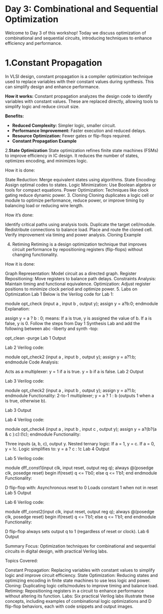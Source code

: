 # Day 3: Combinational and Sequential Optimization
Welcome to Day 3 of this workshop! Today we discuss optimization of combinational and sequential circuits, introducing techniques to enhance efficiency and performance.

# 1.Constant Propagation 
In VLSI design, constant propagation is a compiler optimization technique used to replace variables with their constant values during synthesis. This can simplify design and enhance performance.

**How it works:**
Constant propagation analyzes the design code to identify variables with constant values. These are replaced directly, allowing tools to simplify logic and reduce circuit size.

**Benefits:**

* **Reduced Complexity:** Simpler logic, smaller circuit.
* **Performance Improvement:** Faster execution and reduced delays.
* **Resource Optimization:** Fewer gates or flip-flops required.
* **Constant Propagation Example**

2.**State Optimization**
State optimization refines finite state machines (FSMs) to improve efficiency in IC design. It reduces the number of states, optimizes encoding, and minimizes logic.

How it is done:

State Reduction: Merge equivalent states using algorithms.
State Encoding: Assign optimal codes to states.
Logic Minimization: Use Boolean algebra or tools for compact equations.
Power Optimization: Techniques like clock gating reduce dynamic power.
3. Cloning
Cloning duplicates a logic cell or module to optimize performance, reduce power, or improve timing by balancing load or reducing wire length.

How it’s done:

Identify critical paths using analysis tools.
Duplicate the target cell/module.
Redistribute connections to balance load.
Place and route the cloned cell.
Verify improvement via timing and power analysis.
Cloning Example

4. Retiming
Retiming is a design optimization technique that improves circuit performance by repositioning registers (flip-flops) without changing functionality.

How it is done:

Graph Representation: Model circuit as a directed graph.
Register Repositioning: Move registers to balance path delays.
Constraints Analysis: Maintain timing and functional equivalence.
Optimization: Adjust register positions to minimize clock period and optimize power.
5. Labs on Optimization
Lab 1
Below is the Verilog code for Lab 1:

module opt_check (input a , input b , output y);
	assign y = a?b:0;
endmodule
Explanation:

assign y = a ? b : 0; means:
If a is true, y is assigned the value of b.
If a is false, y is 0.
Follow the steps from Day 1 Synthesis Lab and add the following between abc -liberty and synth -top:

opt_clean -purge
Lab 1 Output

Lab 2
Verilog code:

module opt_check2 (input a , input b , output y);
	assign y = a?1:b;
endmodule
Code Analysis:

Acts as a multiplexer:
y = 1 if a is true.
y = b if a is false.
Lab 2 Output

Lab 3
Verilog code:

module opt_check2 (input a , input b , output y);
	assign y = a?1:b;
endmodule
Functionality:
2-to-1 multiplexer; y = a ? 1 : b (outputs 1 when a is true, otherwise b).

Lab 3 Output

Lab 4
Verilog code:

module opt_check4 (input a , input b , input c , output y);
 assign y = a?(b?(a & c ):c):(!c);
 endmodule
Functionality:

Three inputs (a, b, c), output y.
Nested ternary logic:
If a = 1, y = c.
If a = 0, y = !c.
Logic simplifies to:
y = a ? c : !c
Lab 4 Output

Lab 5
Verilog code:

module dff_const1(input clk, input reset, output reg q);
always @(posedge clk, posedge reset)
begin
	if(reset)
		q <= 1'b0;
	else
		q <= 1'b1;
end
endmodule
Functionality:

D flip-flop with:
Asynchronous reset to 0
Loads constant 1 when not in reset
Lab 5 Output

Lab 6
Verilog code:

module dff_const2(input clk, input reset, output reg q);
always @(posedge clk, posedge reset)
begin
	if(reset)
		q <= 1'b1;
	else
		q <= 1'b1;
end
endmodule
Functionality:

D flip-flop always sets output q to 1 (regardless of reset or clock).
Lab 6 Output

Summary
Focus: Optimization techniques for combinational and sequential circuits in digital design, with practical Verilog labs.

Topics Covered:

Constant Propagation: Replacing variables with constant values to simplify logic and improve circuit efficiency.
State Optimization: Reducing states and optimizing encoding in finite state machines to use less logic and power.
Cloning: Duplicating logic cells/modules to improve timing and balance load.
Retiming: Repositioning registers in a circuit to enhance performance without altering its function.
Labs: Six practical Verilog labs illustrate these concepts, including examples of combinational logic optimizations and D flip-flop behaviors, each with code snippets and output images.
